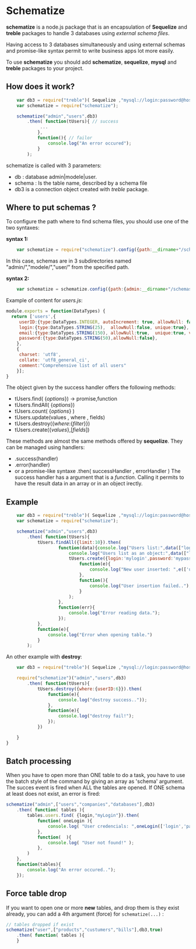 # Schematize #

**schematize** is a node.js package that is an encapsulation of **Sequelize** and **treble** packages to handle 3 databases using *external schema files*. 

Having access to 3 databases simultaneously and using external schemas and promise-like syntax permit to write business apps lot more easily.

To use **schematize** you should add **schematize**, **sequelize**, **mysql** and **treble** packages to your project.

## How does it work? ##
```javascript
    var db3 = require("treble")( Sequelize ,"mysql://login:password@host:port/webase");
    var schematize = require("schematize");

    schematize("admin","users",db3)
        .then( function(tUsers){ // success
             ...
            },
            function(){ // failor
                console.log("An error occured");
            }
        );
```

schematize is called with 3 parameters:
* db : database admin|modele|user.
* schema : Is the table name, described by a schema file
* db3 is a connection object created with *treble* package.

## Where to put schemas ? ##
To configure the path where to find schema files, you should use one of the two syntaxes:


**syntax 1:**
```javascript
    var schematize = require("schematize").config({path:__dirname+"/schemas/"})
```
In this case, schemas are in 3 subdirectories named "admin/","modele/","user/" from the specified path.

**syntax 2:**
```javascript
    var schematize = schematize.config({path:{admin:__dirname+"/schemas/admin/", modele:__dirname+"/schemas/modele/",user:__dirname+"/schemas/user/"})
```

Example of content for _users.js_:
```javascript
module.exports = function(DataTypes) {
  return ['users',{
     userID:{type:DataTypes.INTEGER, autoIncrement: true, allowNull: false, primaryKey:true},
     login:{type:DataTypes.STRING(25),  allowNull:false, unique:true},
     email:{type:DataTypes.STRING(150), allowNull:true,  unique:true, validate:{isEmail:true}},
     password:{type:DataTypes.STRING(50),allowNull:false},
    },
    {
     charset: 'utf8',
     collate: 'utf8_general_ci',
     comment:"Comprehensive list of all users"
    }];
}
```

The object given by the success handler offers the following methods:
 * tUsers.find( {*options*}) -> promise,function
 * tUsers.findAll( {*options*})
 * tUsers.count( {*options*} )
 * tUsers.update(values , where , fields)
 * tUsers.destroy({*where*:{*filter*}})
 * tUsers.create({*values*},[*fields*])

These methods are almost the same methods offered by **sequelize**. They can be managed using handlers:
 * .success(handler)
 * .error(handler)
 * or a promise-like syntaxe .then( successHandler , errorHandler )
The success handler has a argument that is a _function_. Calling it permits to have the result data in an array or in an object irectly.

## Example ##
```javascript
    var db3 = require("treble")( Sequelize ,"mysql://login:password@host:port/webase");
    var schematize = require("schematize");

    schematize("admin","users",db3)
        .then( function(tUsers){
            tUsers.findAll({limit:10}).then(
                    function(data){console.log("Users list:",data(["login","email"]));
                        console.log("Users list as an object:",data(["login","email"],"login"));
                        tUsers.create({login:'mylogin',password:'mypassword',email:'me@domain.com'},['login','password','email']).then(
                            function(e){ 
                                console.log("New user inserted: ",e(['userID','login','password','email']));
                            },
                            function(){
                                console.log("User insertion failed..");
                            }
                        );
                    },
                    function(err){
                        console.log("Error reading data.");
                    });
            },
            function(e){
                console.log("Error when opening table.")
            }
        );

```
An other example with **destroy**:
```javascript
    var db3 = require("treble")( Sequelize ,"mysql://login:password@host:port/webase");

    require("schematize")("admin","users",db3)
        .then( function(tUsers){
            tUsers.destroy({where:{userID:6}}).then(
                function(e){
                    console.log("destroy success.."));
                },
                function(e){
                    console.log("destroy fail!");
                });
            })

    }
}

```
## Batch processing ##
When you have to open more than ONE table to do a task, you have to use the batch style of the command by giving an array as 'schema' argument. The succes event is fired when ALL the tables are opened. If ONE schema at least does not exist, an error is fired:
```javascript
schematize("admin",["users","companies","databases"],db3)
    .then( function( tables ){
        tables.users.find( {login,"myLogin"}).then(
            function( oneLogin ){
                console.log( "User credencials: ",oneLogin(['login','password','email']) );
            },
            function(  ){
                console.log( "User not found!" );
            },
        )
    },
    function(tables){
        console.log("An error occured..");
    });
```
## Force table drop ##
If you want to open one or more **new** tables, and drop them is they exist already, you can add a 4th argument (force) for ```schematize(...)``` :

```javascript
// tables dropped if exist
schematize("user",["products","custumers","bills"],db3,true)
    .then( function( tables ){
    }
```
